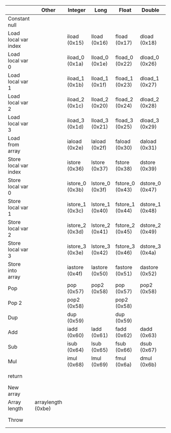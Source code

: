 |                       | Other              | Integer         | Long            | Float           | Double          | Ref                | Byte/Bool      | Char           | Short          |
|-----------------------|--------------------|-----------------|-----------------|-----------------|-----------------|--------------------|----------------|----------------|----------------|
| Constant null         |                    |                 |                 |                 |                 | aconst_null (0x01) |                |                |                |
| Load local var index  |                    | iload (0x15)    | lload (0x16)    | fload (0x17)    | dload (0x18)    | aload (0x19)       |                |                |                |
| Load local var 0      |                    | iload_0 (0x1a)  | lload_0 (0x1e)  | fload_0 (0x22)  | dload_0 (0x26)  | aload_0 (0x2a)     |                |                |                |
| Load local var 1      |                    | iload_1 (0x1b)  | lload_1 (0x1f)  | fload_1 (0x23)  | dload_1 (0x27)  | aload_1 (0x2b)     |                |                |                |
| Load local var 2      |                    | iload_2 (0x1c)  | lload_2 (0x20)  | fload_2 (0x24)  | dload_2 (0x28)  | aload_2 (0x2c)     |                |                |                | 
| Load local var 3      |                    | iload_3 (0x1d)  | lload_3 (0x21)  | fload_3 (0x25)  | dload_3 (0x29)  | aload_3 (0x2d)     |                |                |                |
| Load from array       |                    | iaload (0x2e)   | laload (0x2f)   | faload (0x30)   | daload (0x31)   | aaload (0x32)      | baload (0x33)  | caload (0x34)  | saload (0x35)  |
| Store local var index |                    | istore (0x36)   | lstore (0x37)   | fstore (0x38)   | dstore (0x39)   | astore (0x3a)      |                |                |                |
| Store local var 0     |                    | istore_0 (0x3b) | lstore_0 (0x3f) | fstore_0 (0x43) | dstore_0 (0x47) | astore_0 (0x4b)    |                |                |                |
| Store local var 1     |                    | istore_1 (0x3c) | lstore_1 (0x40) | fstore_1 (0x44) | dstore_1 (0x48) | astore_1 (0x4c)    |                |                |                |
| Store local var 2     |                    | istore_2 (0x3d) | lstore_2 (0x41) | fstore_2 (0x45) | dstore_2 (0x49) | astore_2 (0x4d)    |                |                |                |
| Store local var 3     |                    | istore_3 (0x3e) | lstore_3 (0x42) | fstore_3 (0x46) | dstore_3 (0x4a) | astore_3 (0x4e)    |                |                |                |
| Store into array      |                    | iastore (0x4f)  | lastore (0x50)  | fastore (0x51)  | dastore (0x52)  | aastore (0x53)     | bastore (0x54) | castore (0x55) | sastore (0x56) |
| Pop                   |                    | pop (0x57)      | pop2 (0x58)     | pop (0x57)      | pop2 (0x58)     | pop (0x57)         |                |                |                |
| Pop 2                 |                    | pop2 (0x58)     |                 | pop2 (0x58)     |                 | pop2 (0x58)        |                |                |                |
| Dup                   |                    | dup (0x59)      |                 | dup (0x59)      |                 | dup (0x59)         |                |                |                |
| Add                   |                    | iadd (0x60)     | ladd (0x61)     | fadd (0x62)     | dadd (0x63)     |                    |                |                |                |
| Sub                   |                    | isub (0x64)     | lsub (0x65)     | fsub (0x66)     | dsub (0x67)     |                    |                |                |                |
| Mul                   |                    | imul (0x68)     | lmul (0x69)     | fmul (0x6a)     | dmul (0x6b)     |                    |                |                |                |
| return                |                    |                 |                 |                 |                 | areturn (0xb0)     |                |                |                |
| New array             |                    |                 |                 |                 |                 | anewarray (0xbd)   |                |                |                |
| Array length          | arraylength (0xbe) |                 |                 |                 |                 |                    |                |                |                |               
| Throw                 |                    |                 |                 |                 |                 | athrow (0xbf)      |                |                |                |
